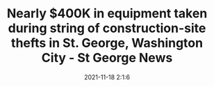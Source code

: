 ---
"title": "Nearly $400K in equipment taken during string of construction-site thefts in St. George, Washington City - St George News"
"date": "2021-11-18 2:1:6"
"feed_name": "GOOGLENEWSCONSTRUCTION"
"feed_website": "https://news.google.com/search?q=construction%2Bincident&hl=en-US&gl=US&ceid=US:en"
"feed_rss": "https://news.google.com/rss/search?q=construction%2Bincident&hl=en-US&gl=US&ceid=US:en"
"link": "https://www.stgeorgeutah.com/news/archive/2021/11/17/cgb-nearly-400k-in-equipment-stolen-during-spike-in-construction-site-thefts-in-st-george-washington-city/"
"source": "{'href': 'https://www.stgeorgeutah.com', 'title': 'St George News'}"
"file": "_posts/2021-1-1-3de60b250cacb4ccd05742ce66eba8f66a6878d5.md"
"accident": "0"
"drilling": "0"
"dead": "0"
"injured": "0"
"arrested": "0"
"place": "unknown place"
"where": "unknown site"
"causes": "unknown"
"place_uri": "unknown place"
---